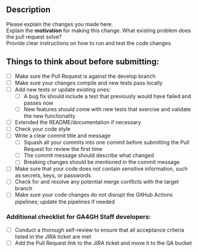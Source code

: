 ## Description

Please explain the changes you made here. \
Explain the **motivation** for making this change. What existing problem does the pull request solve? \
Provide clear instructions on how to run and test the code changes.

## Things to think about before submitting:
- [ ] Make sure the Pull Request is against the develop branch
- [ ] Make sure your changes compile and new tests pass locally
- [ ] Add new tests or update existing ones:
  - [ ] A bug fix should include a test that previously would have failed and passes now
  - [ ] New features should come with new tests that exercise and validate the new functionality
- [ ] Extended the README/documentation if necessary
- [ ] Check your code style
- [ ] Write a clear commit title and message
  - [ ] Squash all your commits into one commit before submitting the Pull Request for review the first time
  - [ ] The commit message should describe what changed
  - [ ] Breaking changes should be mentioned in the commit message
- [ ] Make sure that your code does not contain sensitive information, such as secrets, keys, or passwords
- [ ] Check for and resolve any potential merge conflicts with the target branch
- [ ] Make sure your code changes do not disrupt the GitHub Actions pipelines; update the pipelines if needed

### Additional checklist for GA4GH Staff developers:
 - [ ] Conduct a thorough self-review to ensure that all acceptance criteria listed in the JIRA ticket are met
 - [ ] Add the Pull Request link to the JIRA ticket and move it to the QA bucket
